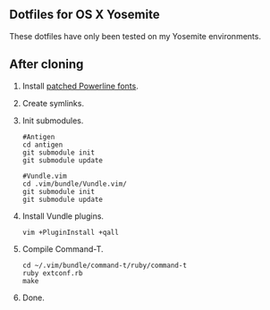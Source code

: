 ## Dotfiles for OS X Yosemite
These dotfiles have only been tested on my Yosemite environments.

## After cloning

1. Install [patched Powerline fonts](https://github.com/powerline/fonts).
1. Create symlinks.
2. Init submodules.

	```
	#Antigen
	cd antigen
	git submodule init
	git submodule update
	
	#Vundle.vim
	cd .vim/bundle/Vundle.vim/
	git submodule init
	git submodule update
	```
3. Install Vundle plugins.

	```
	vim +PluginInstall +qall
	```
4. Compile Command-T.

	```
	cd ~/.vim/bundle/command-t/ruby/command-t
	ruby extconf.rb
	make
	```
5. Done.